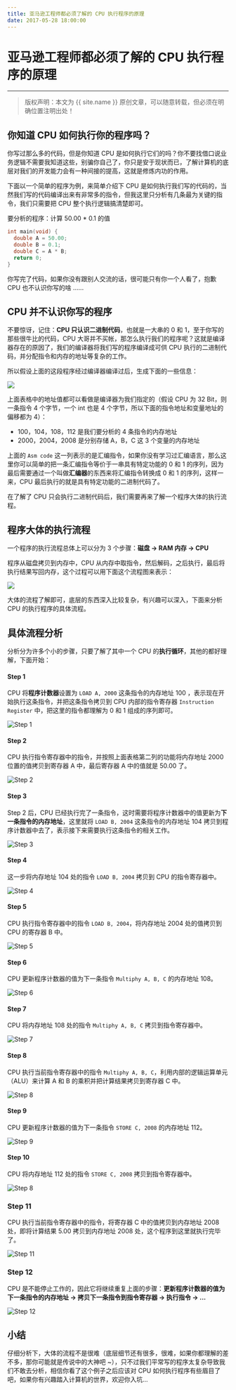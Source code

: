 ```yaml
---
title: 亚马逊工程师都必须了解的 CPU 执行程序的原理
date: 2017-05-28 18:00:00
---
```




# 亚马逊工程师都必须了解的 CPU 执行程序的原理
***
> 版权声明：本文为 {{ site.name }} 原创文章，可以随意转载，但必须在明确位置注明出处！ 

## 你知道 CPU 如何执行你的程序吗？
你写过那么多的代码，但是你知道 CPU 是如何执行它们的吗？你不要找借口说业务逻辑不需要我知道这些，别骗你自己了，你只是安于现状而已，了解计算机的底层对我们的开发能力会有一种间接的提高，这就是修炼内功的作用。

下面以一个简单的程序为例，来简单介绍下 CPU 是如何执行我们写的代码的，当然我们写的代码编译出来有非常多的指令，但我这里只分析有几条最为关键的指令，我们只需要把 CPU 整个执行逻辑搞清楚即可。

要分析的程序：计算 50.00 * 0.1 的值
```c
int main(void) {
  double A = 50.00;
  double B = 0.1;
  double C = A * B;
  return 0;
}
```

你写完了代码，如果你没有跟别人交流的话，很可能只有你一个人看了，抱歉 CPU 也不认识你写的啥 ......

## CPU 并不认识你写的程序
不要惊讶，记住：**CPU 只认识二进制代码**，也就是一大串的 0 和 1，至于你写的那些很牛比的代码，CPU 大哥并不买帐，那怎么执行我们的程序呢？这就是编译器存在的原因了，我们的编译器将我们写的程序编译成可供 CPU 执行的二进制代码，并分配指令和内存的地址等复杂的工作。

所以假设上面的这段程序经过编译器编译过后，生成下面的一些信息：


![](http://cheng-zhi.me/images/cpu_table.png)

上面表格中的地址值都可以看做是编译器为我们指定的（假设 CPU 为 32 Bit，则一条指令 4 个字节，一个 int 也是 4 个字节，所以下面的指令地址和变量地址的偏移都为 4）：
- 100，104，108，112 是我们要分析的 4 条指令的内存地址
- 2000，2004，2008 是分别存储 A，B，C 这 3 个变量的内存地址

上面的 `Asm code` 这一列表示的是汇编指令，如果你没有学习过汇编语言，那么这里你可以简单的把一条汇编指令等价于一串具有特定功能的 0 和 1 的序列，因为最后需要通过一个叫做**汇编器**的东西来将汇编指令转换成 0 和 1 的序列，这样一来，CPU 最后执行的就是具有特定功能的二进制代码了。

在了解了 CPU 只会执行二进制代码后，我们需要再来了解一个程序大体的执行流程。

## 程序大体的执行流程
一个程序的执行流程总体上可以分为 3 个步骤：**磁盘 -> RAM 内存 -> CPU**

程序从磁盘拷贝到内存中，CPU 从内存中取指令，然后解码，之后执行，最后将执行结果写回内存，这个过程可以用下面这个流程图来表示：


![](http://cheng-zhi.me/images/cpu_ins_loop.png)

大体的流程了解即可，底层的东西深入比较复杂，有兴趣可以深入，下面来分析 CPU 的执行程序的具体流程。


## 具体流程分析
分析分为许多个小的步骤，只要了解了其中一个 CPU 的**执行循环**，其他的都好理解，下面开始：

#### Step 1
CPU 将**程序计数器**设置为 `LOAD A, 2000` 这条指令的内存地址 100 ，表示现在开始执行这条指令，并把这条指令拷贝到 CPU 内部的指令寄存器 `Instruction Register` 中，把这里的指令都理解为 0 和 1 组成的序列即可。


![Step 1](http://upload-images.jianshu.io/upload_images/4613385-4902a9fdd4d96d44.png?imageMogr2/auto-orient/strip%7CimageView2/2/w/1240)


#### Step 2
CPU 执行指令寄存器中的指令，并按照上面表格第二列的功能将内存地址 2000 位置的值拷贝到寄存器 A 中，最后寄存器 A 中的值就是 50.00 了。

![Step 2](http://upload-images.jianshu.io/upload_images/4613385-4abb5faa9217faa9.png?imageMogr2/auto-orient/strip%7CimageView2/2/w/1240)


#### Step 3
Step 2 后，CPU 已经执行完了一条指令，这时需要将程序计数器中的值更新为**下一条指令的内存地址**，这里就将 `LOAD B, 2004` 这条指令的内存地址 104 拷贝到程序计数器中去了，表示接下来需要执行这条指令的相关工作。

![Step 3](http://upload-images.jianshu.io/upload_images/4613385-3fc4953e83bba75a.png?imageMogr2/auto-orient/strip%7CimageView2/2/w/1240)


#### Step 4
这一步将内存地址 104 处的指令 `LOAD B, 2004` 拷贝到 CPU 的指令寄存器中。


![Step 4](http://upload-images.jianshu.io/upload_images/4613385-79b9919ec66c7233.png?imageMogr2/auto-orient/strip%7CimageView2/2/w/1240)


#### Step 5
CPU 执行指令寄存器中的指令 `LOAD B, 2004`，将内存地址 2004 处的值拷贝到 CPU 的寄存器 B 中。

![Step 5](http://upload-images.jianshu.io/upload_images/4613385-edd41b0d757da644.png?imageMogr2/auto-orient/strip%7CimageView2/2/w/1240)


#### Step 6
CPU 更新程序计数器的值为下一条指令 `Multiphy A, B, C` 的内存地址 108。


![Step 6](http://upload-images.jianshu.io/upload_images/4613385-d52f1d675246ebb7.png?imageMogr2/auto-orient/strip%7CimageView2/2/w/1240)


#### Step 7
CPU 将内存地址 108 处的指令 `Multiphy A, B, C` 拷贝到指令寄存器中。

![Step 7](http://upload-images.jianshu.io/upload_images/4613385-9228a9ff43d69dd8.png?imageMogr2/auto-orient/strip%7CimageView2/2/w/1240)


#### Step 8
CPU 执行当前指令寄存器中的指令 `Multiphy A, B, C`，利用内部的逻辑运算单元（ALU）来计算 A 和 B 的乘积并把计算结果拷贝到寄存器 C 中。

![Step 8](http://upload-images.jianshu.io/upload_images/4613385-2070d6e08df5ae14.png?imageMogr2/auto-orient/strip%7CimageView2/2/w/1240)

#### Step 9
CPU 更新程序计数器的值为下一条指令 `STORE C, 2008` 的内存地址 112。

![Step 9](http://upload-images.jianshu.io/upload_images/4613385-5c62c12a8a5043df.png?imageMogr2/auto-orient/strip%7CimageView2/2/w/1240)


#### Step 10
CPU 将内存地址 112 处的指令 `STORE C, 2008` 拷贝到指令寄存器中。

![Step 8](http://upload-images.jianshu.io/upload_images/4613385-862b8a3eb775afb1.png?imageMogr2/auto-orient/strip%7CimageView2/2/w/1240)

### Step 11
CPU 执行当前指令寄存器中的指令，将寄存器 C 中的值拷贝到内存地址 2008 处，即将计算结果 5.00 拷贝到内存地址 2008 处，这个程序到这里就执行完毕了。


![Step 11](http://upload-images.jianshu.io/upload_images/4613385-bc2c19e655531c70.png?imageMogr2/auto-orient/strip%7CimageView2/2/w/1240)


### Step 12
CPU 是不能停止工作的，因此它将继续重复上面的步骤：**更新程序计数器的值为下一条指令的内存地址 -> 拷贝下一条指令到指令寄存器 -> 执行指令 -> ...**


![Step 12](http://upload-images.jianshu.io/upload_images/4613385-aea4439316eb2b0b.png?imageMogr2/auto-orient/strip%7CimageView2/2/w/1240)


## 小结
仔细分析下，大体的流程不是很难（底层细节还有很多，很难，如果你都理解的差不多，那你可能就是传说中的大神吧 ~），只不过我们平常写的程序太复杂导致我们不敢去分析，相信你看了这个例子之后应该对 CPU 如何执行程序有些眉目了吧，如果你有兴趣踏入计算机的世界，欢迎你入坑...

